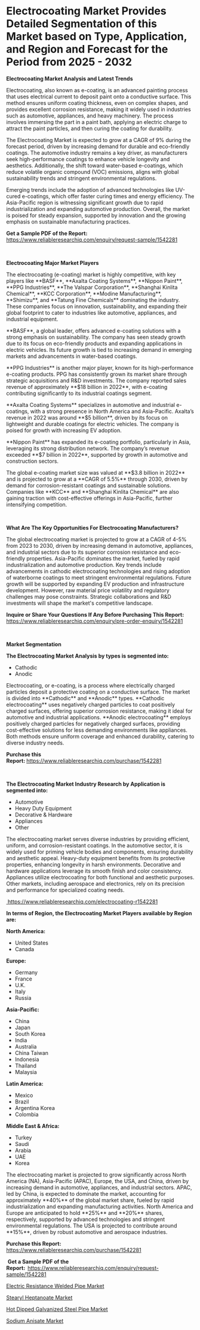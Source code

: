 <p><h1>Electrocoating Market Provides Detailed Segmentation of this Market based on Type, Application, and Region and Forecast for the Period from 2025 - 2032</h1></p><p><strong>Electrocoating Market Analysis and Latest Trends</strong></p>
<p><p>Electrocoating, also known as e-coating, is an advanced painting process that uses electrical current to deposit paint onto a conductive surface. This method ensures uniform coating thickness, even on complex shapes, and provides excellent corrosion resistance, making it widely used in industries such as automotive, appliances, and heavy machinery. The process involves immersing the part in a paint bath, applying an electric charge to attract the paint particles, and then curing the coating for durability.</p><p>The Electrocoating Market is expected to grow at a CAGR of 9% during the forecast period, driven by increasing demand for durable and eco-friendly coatings. The automotive industry remains a key driver, as manufacturers seek high-performance coatings to enhance vehicle longevity and aesthetics. Additionally, the shift toward water-based e-coatings, which reduce volatile organic compound (VOC) emissions, aligns with global sustainability trends and stringent environmental regulations.</p><p>Emerging trends include the adoption of advanced technologies like UV-cured e-coatings, which offer faster curing times and energy efficiency. The Asia-Pacific region is witnessing significant growth due to rapid industrialization and expanding automotive production. Overall, the market is poised for steady expansion, supported by innovation and the growing emphasis on sustainable manufacturing practices.</p></p>
<p><strong>Get a Sample PDF of the Report:&nbsp;</strong> <a href="https://www.reliableresearchiq.com/enquiry/request-sample/1542281?utm_campaign=103&utm_medium=2&utm_source=Github&utm_content=ia&utm_term=26012025&utm_id=electrocoating">https://www.reliableresearchiq.com/enquiry/request-sample/1542281</a></p>
<p>&nbsp;</p>
<p><strong>Electrocoating Major Market Players</strong></p>
<p><p>The electrocoating (e-coating) market is highly competitive, with key players like **BASF**, **Axalta Coating Systems**, **Nippon Paint**, **PPG Industries**, **The Valspar Corporation**, **Shanghai Kinlita Chemical**, **KCC Corporation**, **Modine Manufacturing**, **Shimizu**, and **Tatung Fine Chemicals** dominating the industry. These companies focus on innovation, sustainability, and expanding their global footprint to cater to industries like automotive, appliances, and industrial equipment.</p><p>**BASF**, a global leader, offers advanced e-coating solutions with a strong emphasis on sustainability. The company has seen steady growth due to its focus on eco-friendly products and expanding applications in electric vehicles. Its future growth is tied to increasing demand in emerging markets and advancements in water-based coatings.</p><p>**PPG Industries** is another major player, known for its high-performance e-coating products. PPG has consistently grown its market share through strategic acquisitions and R&D investments. The company reported sales revenue of approximately **$18 billion in 2022**, with e-coating contributing significantly to its industrial coatings segment.</p><p>**Axalta Coating Systems** specializes in automotive and industrial e-coatings, with a strong presence in North America and Asia-Pacific. Axalta’s revenue in 2022 was around **$5 billion**, driven by its focus on lightweight and durable coatings for electric vehicles. The company is poised for growth with increasing EV adoption.</p><p>**Nippon Paint** has expanded its e-coating portfolio, particularly in Asia, leveraging its strong distribution network. The company’s revenue exceeded **$7 billion in 2022**, supported by growth in automotive and construction sectors.</p><p>The global e-coating market size was valued at **$3.8 billion in 2022** and is projected to grow at a **CAGR of 5.5%** through 2030, driven by demand for corrosion-resistant coatings and sustainable solutions. Companies like **KCC** and **Shanghai Kinlita Chemical** are also gaining traction with cost-effective offerings in Asia-Pacific, further intensifying competition.</p></p>
<p>&nbsp;</p>
<p><strong>What Are The Key Opportunities For Electrocoating Manufacturers?</strong></p>
<p><p>The global electrocoating market is projected to grow at a CAGR of 4-5% from 2023 to 2030, driven by increasing demand in automotive, appliances, and industrial sectors due to its superior corrosion resistance and eco-friendly properties. Asia-Pacific dominates the market, fueled by rapid industrialization and automotive production. Key trends include advancements in cathodic electrocoating technologies and rising adoption of waterborne coatings to meet stringent environmental regulations. Future growth will be supported by expanding EV production and infrastructure development. However, raw material price volatility and regulatory challenges may pose constraints. Strategic collaborations and R&D investments will shape the market's competitive landscape.</p></p>
<p><strong>Inquire or Share Your Questions If Any Before Purchasing This Report:</strong> <a href="https://www.reliableresearchiq.com/enquiry/pre-order-enquiry/1542281?utm_campaign=103&utm_medium=2&utm_source=Github&utm_content=ia&utm_term=26012025&utm_id=electrocoating">https://www.reliableresearchiq.com/enquiry/pre-order-enquiry/1542281</a></p>
<p>&nbsp;</p>
<p><strong>Market Segmentation</strong></p>
<p><strong>The Electrocoating Market Analysis by types is segmented into:</strong></p>
<p><ul><li>Cathodic</li><li>Anodic</li></ul></p>
<p><p>Electrocoating, or e-coating, is a process where electrically charged particles deposit a protective coating on a conductive surface. The market is divided into **Cathodic** and **Anodic** types. **Cathodic electrocoating** uses negatively charged particles to coat positively charged surfaces, offering superior corrosion resistance, making it ideal for automotive and industrial applications. **Anodic electrocoating** employs positively charged particles for negatively charged surfaces, providing cost-effective solutions for less demanding environments like appliances. Both methods ensure uniform coverage and enhanced durability, catering to diverse industry needs.</p></p>
<p><strong>Purchase this Report:&nbsp;</strong><a href="https://www.reliableresearchiq.com/purchase/1542281?utm_campaign=103&utm_medium=2&utm_source=Github&utm_content=ia&utm_term=26012025&utm_id=electrocoating">https://www.reliableresearchiq.com/purchase/1542281</a></p>
<p>&nbsp;</p>
<p><strong>The Electrocoating Market Industry Research by Application is segmented into:</strong></p>
<p><ul><li>Automotive</li><li>Heavy Duty Equipment</li><li>Decorative & Hardware</li><li>Appliances</li><li>Other</li></ul></p>
<p><p>The electrocoating market serves diverse industries by providing efficient, uniform, and corrosion-resistant coatings. In the automotive sector, it is widely used for priming vehicle bodies and components, ensuring durability and aesthetic appeal. Heavy-duty equipment benefits from its protective properties, enhancing longevity in harsh environments. Decorative and hardware applications leverage its smooth finish and color consistency. Appliances utilize electrocoating for both functional and aesthetic purposes. Other markets, including aerospace and electronics, rely on its precision and performance for specialized coating needs.</p></p>
<p><a href="https://www.reliableresearchiq.com/electrocoating-r1542281?utm_campaign=103&utm_medium=2&utm_source=Github&utm_content=ia&utm_term=26012025&utm_id=electrocoating">&nbsp;https://www.reliableresearchiq.com/electrocoating-r1542281</a></p>
<p><strong>In terms of Region, the Electrocoating Market Players available by Region are:</strong></p>
<p>
    <p> <strong> North America: </strong>
        <ul>
            <li>United States</li>
            <li>Canada</li>
        </ul>
        </p> 
    <p> <strong> Europe: </strong>
        <ul>
            <li>Germany</li>
            <li>France</li>
            <li>U.K.</li>
            <li>Italy</li>
            <li>Russia</li>
        </ul>
        </p> 
    <p> <strong> Asia-Pacific: </strong>
        <ul>
            <li>China</li>
            <li>Japan</li>
            <li>South Korea</li>
            <li>India</li>
            <li>Australia</li>
            <li>China Taiwan</li>
            <li>Indonesia</li>
            <li>Thailand</li>
            <li>Malaysia</li>
        </ul>
        </p> 
    <p> <strong> Latin America: </strong>
        <ul>
            <li>Mexico</li>
            <li>Brazil</li>
            <li>Argentina Korea</li>
            <li>Colombia</li>
        </ul>
        </p> 
    <p> <strong> Middle East & Africa: </strong>
        <ul>
            <li>Turkey</li>
            <li>Saudi</li>
            <li>Arabia</li>
            <li>UAE</li>
            <li>Korea</li>
        </ul>
    </p>
    </p>
<p><p>The electrocoating market is projected to grow significantly across North America (NA), Asia-Pacific (APAC), Europe, the USA, and China, driven by increasing demand in automotive, appliances, and industrial sectors. APAC, led by China, is expected to dominate the market, accounting for approximately **40%** of the global market share, fueled by rapid industrialization and expanding manufacturing activities. North America and Europe are anticipated to hold **25%** and **20%** shares, respectively, supported by advanced technologies and stringent environmental regulations. The USA is projected to contribute around **15%**, driven by robust automotive and aerospace industries.</p></p>
<p><strong>Purchase this Report: </strong><a href="https://www.reliableresearchiq.com/purchase/1542281?utm_campaign=103&utm_medium=2&utm_source=Github&utm_content=ia&utm_term=26012025&utm_id=electrocoating">https://www.reliableresearchiq.com/purchase/1542281</a></p>
<p>&nbsp;<strong>Get a Sample PDF of the Report:&nbsp;&nbsp;</strong><a href="https://www.reliableresearchiq.com/enquiry/request-sample/1542281?utm_campaign=103&utm_medium=2&utm_source=Github&utm_content=ia&utm_term=26012025&utm_id=electrocoating">https://www.reliableresearchiq.com/enquiry/request-sample/1542281</a></p>
<p><strong></strong></p>
<p><p><a href="https://github.com/jandedaboy1/Market-Research-Report-List-1/blob/main/electric-resistance-welded-pipe-market.md?utm_campaign=103&utm_medium=2&utm_source=Github&utm_content=ia&utm_term=26012025&utm_id=electrocoating">Electric Resistance Welded Pipe Market</a></p><p><a href="https://github.com/vilehoaguy/Market-Research-Report-List-1/blob/main/stearyl-heptanoate-market.md?utm_campaign=103&utm_medium=2&utm_source=Github&utm_content=ia&utm_term=26012025&utm_id=electrocoating">Stearyl Heptanoate Market</a></p><p><a href="https://github.com/djarixneoza/Market-Research-Report-List-1/blob/main/hot-dipped-galvanized-steel-pipe-market.md?utm_campaign=103&utm_medium=2&utm_source=Github&utm_content=ia&utm_term=26012025&utm_id=electrocoating">Hot Dipped Galvanized Steel Pipe Market</a></p><p><a href="https://github.com/sapsaidamary/Market-Research-Report-List-1/blob/main/sodium-anisate-market.md?utm_campaign=103&utm_medium=2&utm_source=Github&utm_content=ia&utm_term=26012025&utm_id=electrocoating">Sodium Anisate Market</a></p></p>